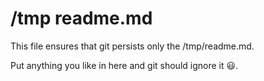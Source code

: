 # /tmp readme.md

This file ensures that git persists only the /tmp/readme.md.

Put anything you like in here and git should ignore it 😃.